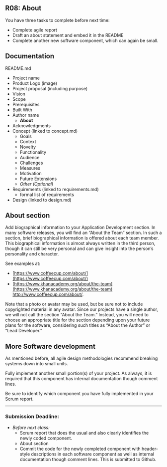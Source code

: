 ## R08: About

You have three tasks to complete before next time:
- Complete agile report
- Draft an about statement and embed it in the README
- Complete another new software component, which can again be small.

## Documentation

README.md
- Project name
- Product Logo (image)
- Project proposal (including purpose)
- Vision
- Scope
- Prerequisites
- Built With
- Author name
  - **About**
- Acknowledgments
- Concept (linked to concept.md)
    - Goals
    - Context
    - Novelty
    - Functionality
    - Audience
    - Challenges
    - Measures
    - Motivation
    - Future Extensions
    - *Other (Optional)*
- Requirements (linked to requirements.md)
  - formal list of requirements
- Design (linked to design.md)

## About section

Add biographical information to your Application Development section. In many
software releases, you will find an “About the Team” section. In such a section, brief biographical
information is offered about each team member. This biographical information is almost always written
in the third person, though it can still be very personal and can give insight into the person’s personality
and character.

See examples at:
  - [https://www.coffeecup.com/about/](https://www.coffeecup.com/about/)
  - [https://www.khanacademy.org/about/the-team](https://www.khanacademy.org/about/the-team)
http://www.coffeecup.com/about/.

Note that a photo or avatar may be used, but be sure not to include
copyrighted material in any avatar. Since our projects have a single author, we will not call the section
“About the Team.” Instead, you will need to choose an appropriate title for the section depending upon
your future plans for the software, considering such titles as “About the Author” or “Lead Developer.”

## More Software development

As mentioned before, all agile design methodologies
recommend breaking systems down into small units.

Fully implement another small portion(s) of your project. As always, it is required that this component has internal documentation though comment lines.

Be sure to identify which component you have fully implemented in your Scrum report.

---
### Submission Deadline:
- *Before next class:*
  - Scrum report that does the usual and also clearly identifies the newly coded component.
  - About section
  - Commit the code for the newly completed component with header-style descriptions in each software component as well as internal documentation though comment lines. This is submitted to Github.
